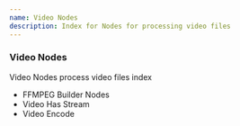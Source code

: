 ```yaml
---
name: Video Nodes
description: Index for Nodes for processing video files
---
```


### Video Nodes

Video Nodes process video files index

- FFMPEG Builder Nodes
- Video Has Stream
- Video Encode
